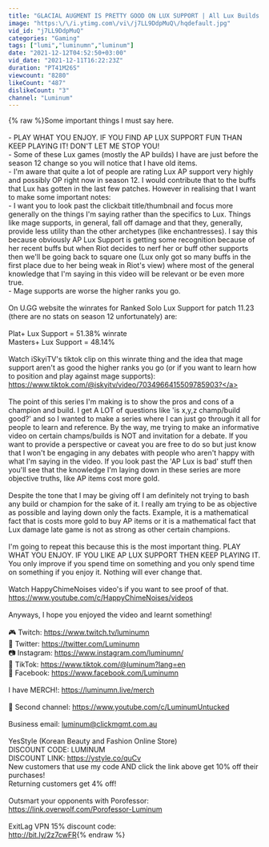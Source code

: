 ```yaml
---
title: "GLACIAL AUGMENT IS PRETTY GOOD ON LUX SUPPORT | All Lux Builds pt.12\/13"
image: "https:\/\/i.ytimg.com\/vi\/j7LL9DdpMuQ\/hqdefault.jpg"
vid_id: "j7LL9DdpMuQ"
categories: "Gaming"
tags: ["lumi","luminumn","luminum"]
date: "2021-12-12T04:52:50+03:00"
vid_date: "2021-12-11T16:22:23Z"
duration: "PT41M26S"
viewcount: "8280"
likeCount: "487"
dislikeCount: "3"
channel: "Luminum"
---
```

{% raw %}Some important things I must say here.<br /><br />- PLAY WHAT YOU ENJOY. IF YOU FIND AP LUX SUPPORT FUN THAN KEEP PLAYING IT! DON'T LET ME STOP YOU!<br />- Some of these Lux games (mostly the AP builds) I have are just before the season 12 change so you will notice that I have old items.<br />- I'm aware that quite a lot of people are rating Lux AP support very highly and possibly OP right now in season 12. I would contribute that to the buffs that Lux has gotten in the last few patches. However in realising that I want to make some important notes:<br />- I want you to look past the clickbait title/thumbnail and focus more generally on the things I'm saying rather than the specifics to Lux. Things like mage supports, in general, fall off damage and that they, generally, provide less utility than the other archetypes (like enchantresses). I say this because obviously AP Lux Support is getting some recognition because of her recent buffs but when Riot decides to nerf her or buff other supports then we'll be going back to square one (Lux only got so many buffs in the first place due to her being weak in Riot's view) where most of the general knowledge that I'm saying in this video will be relevant or be even more true.<br />- Mage supports are worse the higher ranks you go.<br /><br />On U.GG website the winrates for Ranked Solo Lux Support for patch 11.23 (there are no stats on season 12 unfortunately) are:<br /><br />Plat+ Lux Support = 51.38% winrate<br />Masters+ Lux Support = 48.14%<br /><br />Watch iSkyiTV's tiktok clip on this winrate thing and the idea that mage support aren't as good the higher ranks you go (or if you want to learn how to position and play against mage supports):<br /><a rel="nofollow" target="blank" href="https://www.tiktok.com/@iskyitv/video/7034966415509785903?">https://www.tiktok.com/@iskyitv/video/7034966415509785903?</a><br /><br />The point of this series I'm making is to show the pros and cons of a champion and build. I get A LOT of questions like 'is x,y,z champ/build good?' and so I wanted to make a series where I can just go through it all for people to learn and reference. By the way, me trying to make an informative video on certain champs/builds is NOT and invitation for a debate. If you want to provide a perspective or caveat you are free to do so but just know that I won't be engaging in any debates with people who aren't happy with what I'm saying in the video. If you look past the 'AP Lux is bad' stuff then you'll see that the knowledge I'm laying down in these series are more objective truths, like AP items cost more gold.<br /><br />Despite the tone that I may be giving off I am definitely not trying to bash any build or champion for the sake of it. I really am trying to be as objective as possible and laying down only the facts. Example, it is a mathematical fact that is costs more gold to buy AP items or it is a mathematical fact that Lux damage late game is not as strong as other certain champions.<br /><br />I'm going to repeat this because this is the most important thing. PLAY WHAT YOU ENJOY. IF YOU LIKE AP LUX SUPPORT THEN KEEP PLAYING IT.  You only improve if you spend time on something and you only spend time on something if you enjoy it. Nothing will ever change that.<br /><br />Watch HappyChimeNoises video's if you want to see proof of that.<br /><a rel="nofollow" target="blank" href="https://www.youtube.com/c/HappyChimeNoises/videos">https://www.youtube.com/c/HappyChimeNoises/videos</a><br /><br />Anyways, I hope you enjoyed the video and learnt something!<br /><br />🎮 Twitch: <a rel="nofollow" target="blank" href="https://www.twitch.tv/luminumn">https://www.twitch.tv/luminumn</a><br />💋 Twitter: <a rel="nofollow" target="blank" href="https://twitter.com/Luminumn">https://twitter.com/Luminumn</a><br />📷 Instagram: <a rel="nofollow" target="blank" href="https://www.instagram.com/luminumn/">https://www.instagram.com/luminumn/</a><br />📱 TikTok: <a rel="nofollow" target="blank" href="https://www.tiktok.com/@luminum?lang=en">https://www.tiktok.com/@luminum?lang=en</a><br />📘 Facebook: <a rel="nofollow" target="blank" href="https://www.facebook.com/Luminumn">https://www.facebook.com/Luminumn</a><br /><br />I have MERCH!: <a rel="nofollow" target="blank" href="https://luminumn.live/merch">https://luminumn.live/merch</a><br /><br />🎥 Second channel: <a rel="nofollow" target="blank" href="https://www.youtube.com/c/LuminumUntucked">https://www.youtube.com/c/LuminumUntucked</a><br /><br />Business email: luminum@clickmgmt.com.au<br /><br />YesStyle (Korean Beauty and Fashion Online Store)<br />DISCOUNT CODE: LUMINUM<br />DISCOUNT LINK: <a rel="nofollow" target="blank" href="https://ystyle.co/quCv">https://ystyle.co/quCv</a><br />New customers that use my code AND click the link above get 10% off their purchases!<br />Returning customers get 4% off!<br /><br />Outsmart your opponents with Porofessor: <a rel="nofollow" target="blank" href="https://link.overwolf.com/Porofessor-Luminum">https://link.overwolf.com/Porofessor-Luminum</a><br /><br />ExitLag VPN 15% discount code:<br /><a rel="nofollow" target="blank" href="http://bit.ly/2z7cwFR">http://bit.ly/2z7cwFR</a>{% endraw %}
